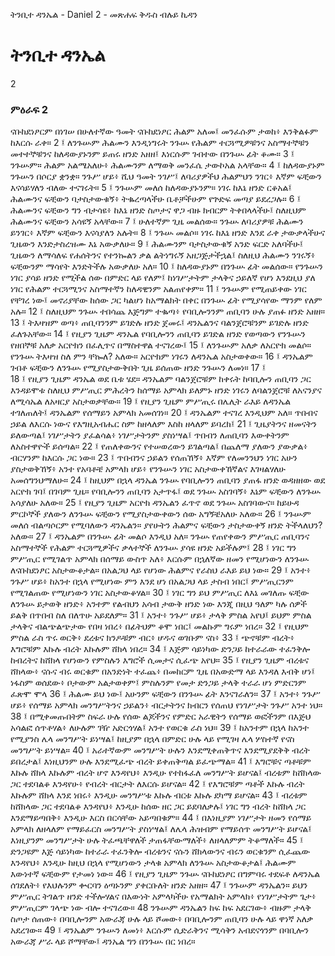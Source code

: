 ﻿
 ትንቢተ ዳንኤል - Daniel 2 - መጽሐፍ ቅዱስ ብሉይ ኪዳን
# ትንቢተ ዳንኤል
2
### ምዕራፍ 2
ናቡከደነፆርም በነገሠ በሁለተኛው ዓመት ናቡከደነፆር ሕልም አለመ፤ መንፈሱም ታወከ፥ እንቅልፉም ከእርሱ ራቀ።
2 ፤ ለንጉሡም ሕልሙን እንዲነግሩት ንጉሡ የሕልም ተርጓሚዎቹንና አስማተኞቹን መተተኞቹንና ከለዳውያኑንም ይጠሩ ዘንድ አዘዘ፤ እነርሱም ገብተው በንጉሡ ፊት ቆሙ።
3 ፤ ንጉሡም። ሕልም አልሜአለሁ፥ ሕልሙንም ለማወቅ መንፈሴ ታውኮአል አላቸው።
4 ፤ ከለዳውያኑም ንጉሡን በሶርያ ቋንቋ። ንጉሥ ሆይ፥ ሺህ ዓመት ንገሥ፤ ለባሪያዎችህ ሕልምህን ንገር፥ እኛም ፍቺውን እናሳይሃለን ብለው ተናገሩት።
5 ፤ ንጉሡም መለሰ ከለዳውያኑንም። ነገሩ ከእኔ ዘንድ ርቆአል፤ ሕልሙንና ፍቺውን ባታስታውቁኝ፥ ትቈረጣላችሁ ቤቶቻችሁም የጕድፍ መጣያ ይደረጋሉ።
6 ፤ ሕልሙንና ፍቺውን ግን ብታሳዩ፥ ከእኔ ዘንድ ስጦታና ዋጋ ብዙ ክብርም ትቀበላላችሁ፤ ስለዚህም ሕልሙንና ፍቺውን አሳዩኝ አላቸው።
7 ፤ ሁለተኛም ጊዜ መልሰው። ንጉሡ ለባሪያዎቹ ሕልሙን ይንገር፥ እኛም ፍቺውን እናሳያለን አሉት።
8 ፤ ንጉሡ መልሶ። ነገሩ ከእኔ ዘንድ እንደ ራቀ ታውቃላችሁና ጊዜውን እንድታስረዝሙ እኔ አውቃለሁ።
9 ፤ ሕልሙንም ባታስታውቁኝ አንድ ፍርድ አለባችሁ፤ ጊዜውን ለማሳለፍ የሐሰትንና የተንኰልን ቃል ልትነግሩኝ አዘጋጅታችኋል፤ ስለዚህ ሕልሙን ንገሩኝ፥ ፍቺውንም ማሳየት እንድትችሉ አውቃለሁ አለ።
10 ፤ ከለዳውያኑም በንጉሡ ፊት መልሰው። የንጉሡን ነገር ያሳይ ዘንድ የሚችል ሰው በምድር ላይ የለም፤ ከነገሥታትም ታላቅና ኃይለኛ የሆነ እንደዚህ ያለ ነገር የሕልም ተርጓሚንና አስማተኛን ከለዳዊንም አልጠየቀም።
11 ፤ ንጉሡም የሚጠይቀው ነገር የቸገረ ነው፤ መኖሪያቸው ከሰው ጋር ካልሆነ ከአማልክት በቀር በንጉሡ ፊት የሚያሳየው ማንም የለም አሉ።
12 ፤ ስለዚህም ንጉሡ ተበሳጨ እጅግም ተቈጣ፥ የባቢሎንንም ጠቢባን ሁሉ ያጠፉ ዘንድ አዘዘ።
13 ፤ ትእዛዝም ወጣ፥ ጠቢባንንም ይገድሉ ዘንድ ጀመሩ፤ ዳንኤልንና ባልንጀሮቹንም ይገድሉ ዘንድ ፈለጉአቸው።
14 ፤ የዚያን ጊዜም ዳንኤል የባቢሎንን ጠቢባን ይገድል ዘንድ የወጣውን የንጉሡን የዘበኞቹ አለቃ አርዮክን በፈሊጥና በማስተዋል ተናገረው፤
15 ፤ ለንጉሡም አለቃ ለአርዮክ መልሶ። የንጉሡ ትእዛዝ ስለ ምን ቸኰለ? አለው። አርዮክም ነገሩን ለዳንኤል አስታወቀው።
16 ፤ ዳንኤልም ገብቶ ፍቺውን ለንጉሡ የሚያስታውቅበት ጊዜ ይሰጠው ዘንድ ንጉሡን ለመነ።
17 ፤  
18 ፤ የዚያን ጊዜም ዳንኤል ወደ ቤቱ ሄደ። ዳንኤልም ባልንጀሮቹም ከቀሩት ከባቢሎን ጠቢባን ጋር እንዳይሞቱ ስለዚህ ምሥጢር ምሕረትን ከሰማይ አምላክ ይለምኑ ዘንድ ነገሩን ለባልንጀሮቹ ለአናንያና ለሚሳኤል ለአዛርያ አስታወቃቸው።
19 ፤ የዚያን ጊዜም ምሥጢሩ በሌሊት ራእይ ለዳንኤል ተገለጠለት፤ ዳንኤልም የሰማይን አምላክ አመሰገነ።
20 ፤ ዳንኤልም ተናገረ እንዲህም አለ። ጥበብና ኃይል ለእርሱ ነውና የእግዚአብሔር ስም ከዘላለም እስከ ዘላለም ይባረክ፤
21 ፤ ጊዜያትንና ዘመናትን ይለውጣል፤ ነገሥታትን ያፈልሳል፥ ነገሥታትንም ያስነሣል፤ ጥበብን ለጠቢባን እውቀትንም ለአስተዋዮች ይሰጣል።
22 ፤ የጠለቀውንና የተሠወረውን ይገልጣል፤ በጨለማ ያለውን ያውቃል፥ ብርሃንም ከእርሱ ጋር ነው።
23 ፤ ጥበብንና ኃይልን የሰጠኸኝ፥ እኛም የለመንንህን ነገር አሁን ያስታወቅኸኝ፥ አንተ የአባቶቼ አምላክ ሆይ፥ የንጉሡን ነገር አስታውቀኸኛልና እገዛልሃለሁ አመሰግንህማለሁ።
24 ፤ ከዚህም በኋላ ዳንኤል ንጉሡ የባቢሎንን ጠቢባን ያጠፋ ዘንድ ወዳዘዘው ወደ አርዮክ ገባ፤ በገባም ጊዜ። የባቢሎንን ጠቢባን አታጥፋ፤ ወደ ንጉሡ አስገባኝ፥ እኔም ፍቺውን ለንጉሡ አሳያለሁ አለው።
25 ፤ የዚያን ጊዜም አርዮክ ዳንኤልን ፈጥኖ ወደ ንጉሡ አስገባውና። ከይሁዳ ምርኮኞች ያለውን ለንጉሡ ፍቺውን የሚያስታውቀውን ሰው አግኝቼአለሁ አለው።
26 ፤ ንጉሡም መለሰ ብልጣሶርም የሚባለውን ዳንኤልን። ያየሁትን ሕልምና ፍቺውን ታስታውቀኝ ዘንድ ትችላለህን? አለው።
27 ፤ ዳንኤልም በንጉሡ ፊት መልሶ እንዲህ አለ። ንጉሡ የጠየቀውን ምሥጢር ጠቢባንና አስማተኞች የሕልም ተርጓሚዎችና ቃላተኞች ለንጉሡ ያሳዩ ዘንድ አይችሉም፤
28 ፤ ነገር ግን ምሥጢር የሚገልጥ አምላክ በሰማይ ውስጥ አለ፥ እርሱም በኋለኛው ዘመን የሚሆነውን ለንጉሡ ለናቡከደነፆር አስታውቆታል። በአልጋህ ላይ የሆነው ሕልምና የራስህ ራእይ ይህ ነው።
29 ፤ አንተ፥ ንጉሥ ሆይ፥ ከአንተ በኋላ የሚሆነው ምን እንደ ሆነ በአልጋህ ላይ ታስብ ነበር፤ ምሥጢርንም የሚገልጠው የሚሆነውን ነገር አስታውቆሃል።
30 ፤ ነገር ግን ይህ ምሥጢር ለእኔ መገለጡ ፍቺው ለንጉሡ ይታወቅ ዘንድ፥ አንተም የልብህን አሳብ ታውቅ ዘንድ ነው እንጂ በዚህ ዓለም ካሉ ሰዎች ይልቅ በጥበብ ስለ በለጥሁ አይደለም።
31 ፤ አንተ፥ ንጉሥ ሆይ፥ ታላቅ ምስል አየህ፤ ይህም ምስል ታላቅና ብልጭልጭታው የበዛ ነበረ፥ በፊትህም ቆሞ ነበር፤ መልኩም ግሩም ነበረ።
32 ፤ የዚህም ምስል ራስ ጥሩ ወርቅ፥ ደረቱና ክንዶቹም ብር፥ ሆዱና ወገቡም ናስ፥
33 ፤ ጭኖቹም ብረት፥ እግሮቹም እኩሉ ብረት እኩሉም ሸክላ ነበረ።
34 ፤ እጅም ሳይነካው ድንጋይ ከተራራው ተፈንቅሎ ከብረትና ከሸክላ የሆነውን የምስሉን እግሮች ሲመታና ሲፈጭ አየህ።
35 ፤ የዚያን ጊዜም ብረቱና ሸክላው፥ ናሱና ብሩ ወርቁም በአንድነት ተፈጨ፥ በመከርም ጊዜ በአውድማ ላይ እንዳለ እብቅ ሆነ፤ ነፋስም ወሰደው፥ ቦታውም አልታወቀም፤ ምስሉንም የመታ ድንጋይ ታላቅ ተራራ ሆነ ምድርንም ፈጽሞ ሞላ
36 ፤ ሕልሙ ይህ ነው፤ አሁንም ፍቺውን በንጉሡ ፊት እንናገራለን።
37 ፤ አንተ፥ ንጉሥ ሆይ፥ የሰማይ አምላክ መንግሥትንና ኃይልን፥ ብርታትንና ክብርን የሰጠህ የነገሥታት ንጉሥ አንተ ነህ።
38 ፤ በሚቀመጡበትም ስፍራ ሁሉ የሰው ልጆችንና የምድር አራዊትን የሰማይ ወፎችንም በእጅህ አሳልፎ ሰጥቶሃል፥ ለሁሉም ገዥ አድርጎሃል፤ አንተ የወርቁ ራስ ነህ።
39 ፤ ከአንተም በኋላ ከአንተ የሚያንስ ሌላ መንግሥት ይነሣል፤ ከዚያም በኋላ በምድር ሁሉ ላይ የሚገዛ ሌላ ሦስተኛ የናስ መንግሥት ይነሣል።
40 ፤ አራተኛውም መንግሥት ሁሉን እንደሚቀጠቅጥና እንደሚያደቅቅ ብረት ይበረታል፤ እነዚህንም ሁሉ እንደሚፈጭ ብረት ይቀጠቅጣል ይፈጭማል።
41 ፤ እግሮቹና ጣቶቹም እኩሉ ሸክላ እኩሉም ብረት ሆኖ እንዳየህ፥ እንዲሁ የተከፋፈለ መንግሥት ይሆናል፤ ብረቱም ከሸክላው ጋር ተደባልቆ እንዳየሁ፥ የብረት ብርታት ለእርሱ ይሆናል።
42 ፤ የእግሮቹም ጣቶች እኩሉ ብረት እኩሉም ሸክላ እንደ ነበሩ፥ እንዲሁ መንግሥቱ እኩሉ ብርቱ እኩሉ ደካማ ይሆናል።
43 ፤ ብረቱም ከሸክላው ጋር ተደባልቆ እንዳየህ፥ እንዲሁ ከሰው ዘር ጋር ይደባለቃሉ፤ ነገር ግን ብረት ከሸክላ ጋር እንደማይጣበቅ፥ እንዲሁ እርስ በርሳቸው አይጣበቁም።
44 ፤ በእነዚያም ነገሥታት ዘመን የሰማይ አምላክ ለዘላለም የማይፈርስ መንግሥት ያስነሣል፤ ለሌላ ሕዝብም የማይሰጥ መንግሥት ይሆናል፤ እነዚያንም መንግሥታት ሁሉ ትፈጫቸዋለች ታጠፋቸውማለች፥ ለዘላለምም ትቆማለች።
45 ፤ ድንጋዩም እጅ ሳይነካው ከተራራ ተፈንቅሎ ብረቱንና ናሱን ሸክላውንና ብሩን ወርቁንም ሲፈጨው እንዳየህ፥ እንዲሁ ከዚህ በኋላ የሚሆነውን ታላቁ አምላክ ለንጉሡ አስታውቆታል፤ ሕልሙም እውነተኛ ፍቺውም የታመነ ነው።
46 ፤ የዚያን ጊዜም ንጉሡ ናቡከደነፆር በግምባሩ ተደፍቶ ለዳንኤል ሰገደለት፥ የእህሉንም ቍርባን ዕጣኑንም ያቀርቡለት ዘንድ አዘዘ።
47 ፤ ንጉሡም ዳንኤልን። ይህን ምሥጢር ትገልጥ ዘንድ ተችሎሃልና በእውነት አምላካችሁ የአማልክት አምላክ፥ የነገሥታትም ጌታ፥ ምሥጢርም ገላጭ ነው ብሎ ተናገረው።
48  ንጉሡም ዳንኤልን ከፍ ከፍ አደርገው፥ ብዙም ታላቅ ስጦታ ሰጠው፥ በባቢሎንም አውራጃ ሁሉ ላይ ሾመው፥ በባቢሎንም ጠቢባን ሁሉ ላይ ዋነኛ አለቃ አደረገው።
49 ፤ ዳንኤልም ንጉሡን ለመነ፥ እርሱም ሲድራቅንና ሚሳቅን አብደናጎንም በባቢሎን አውራጃ ሥራ ላይ ሾማቸው፤ ዳንኤል ግን በንጉሡ በር ነበረ።
